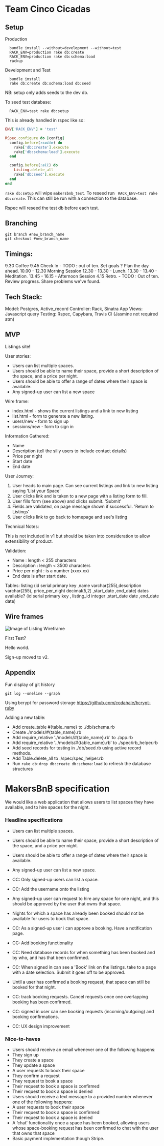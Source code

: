 # Team Cinco Cicadas


## Setup

Production
```
  bundle install --without=development --without=test
  RACK_ENV=production rake db:create
  RACK_ENV=production rake db:schema:load
  rackup
```

Development and Test
```
  bundle install
  rake db:create db:schema:load db:seed
```
NB: setup only adds seeds to the dev db.

To seed test database:
```
  RACK_ENV=test rake db:setup
```



This is already handled in rspec like so:
```ruby
ENV['RACK_ENV'] = 'test'

RSpec.configure do |config|
  config.before(:suite) do
    rake['db:create'].execute
    rake['db:schema:load'].execute
  end

  config.before(:all) do
    Listing.delete_all
    rake['db:seed'].execute
  end
end
```


`rake db:setup` will wipe `makersbnb_test`. To reseed run ` RACK_ENV=test rake db:create`. This can still be run with a connection to the database.

Rspec will reseed the test db before each test.


## Branching
```
git branch #new_branch_name
git checkout #new_branch_name
```



## Timings:
9.30 Coffee
9.45 Check In  - TODO : out of ten. Set goals ? Plan the day ahead.
10.00 - 12.30 Morning Session
12.30 - 13.30 - Lunch.
13.30 - 13.40 - Meditation.
13.45 - 16.15 - Afternoon Session
4.15 Retro. - TODO : Out of ten. Review progress. Share problems we've found.


## Tech Stack:
Model: Postgres, Active_record
Controller: Rack, Sinatra App
Views: Javascript query
Testing: Rspec, Capybara, Travis CI (Jasmine not required atm)


## MVP

Listings site!

User stories:
- Users can list multiple spaces.
- Users should be able to name their space, provide a short description of the space, and a price per night.
- Users should be able to offer a range of dates where their space is available.
- Any signed-up user can list a new space

Wire frame:
- index.html - shows the current listings and a link to new listing
- list.html - form to generate a new listing.
- users/new - form to sign up
- sessions/new - form to sign in



Information Gathered:
  - Name
  - Description (tell the silly users to include contact details)
  - Price per night
  - Start date
  - End date



User Journey:
1. User heads to main page. Can see current listings and link to new listing saying 'List your Space'
2. User clicks link and is taken to a new page with a listing form to fill.
3. User fills form (see above) and clicks submit. 'Submit'
4. Fields are validated, on page message shown if successful. 'Return to Listings'
5. User clicks link to go back to homepage and see's listing



Technical Notes:

This is not included in v1 but should be taken into consideration to allow extensibility of product.

Validation:
  - Name : length < 255 characters
  - Description : length < 3500 characters
  - Price per night : is a number (xxxx.xx)
  - End date is after start date.

Tables:
listing (id serial primary key ,name varchar(255),description varchar(255), price_per_night decimal(5,2) ,start_date ,end_date)
dates available? (id serial primary key , listing_id integer ,start_date date ,end_date  date)


## Wire frames
![Image of Listing Wireframe](https://raw.githubusercontent.com/dtrts/makersbnb/master/images/listing_wireframe.png)




First Test?

Hello world.


Sign-up moved to v2.

## Appendix

Fun display of git history
```
git log --oneline --graph
```

Using bcrypt for password storage
https://github.com/codahale/bcrypt-ruby


Adding a new table:
 - Add create_table #{table_name} to ./db/schema.rb
 - Create ./models/#{table_name}.rb
 - Add require_relative './models/#{table_name}.rb' to ./app.rb
 - Add require_relative '../models/#{table_name}.rb' to ./spec/irb_helper.rb
 - Add seed records for testing in ./db/seed.rb using active record methods.
 - Add Table.delete_all to ./spec/spec_helper.rb
 - Run `rake db:drop db:create db:schema:load` to refresh the database structures


# MakersBnB specification

We would like a web application that allows users to list spaces they have available, and to hire spaces for the night.

### Headline specifications

- Users can list multiple spaces.
- Users should be able to name their space, provide a short description of the space, and a price per night.
- Users should be able to offer a range of dates where their space is available.

- Any signed-up user can list a new space.

- CC: Only signed-up users can list a space.
- CC: Add the username onto the listing


- Any signed-up user can request to hire any space for one night, and this should be approved by the user that owns that space.
- Nights for which a space has already been booked should not be available for users to book that space.

- CC: As a signed-up user i can approve a booking. Have a notification page.
- CC: Add booking functionality
- CC: Need database records for when something has been booked and by who, and has that been confirmed.
- CC: When signed in can see a 'Book' link on the listings. take to a page with a date selection. Submit it goes off to be approved.

- Until a user has confirmed a booking request, that space can still be booked for that night.
- CC: track booking requests. Cancel requests once one overlapping booking has been confirmed.
- CC: signed in user can see booking requests (incoming/outgoing) and booking confirmations.

- CC: UX design improvement





### Nice-to-haves

- Users should receive an email whenever one of the following happens:
 - They sign up
 - They create a space
 - They update a space
 - A user requests to book their space
 - They confirm a request
 - They request to book a space
 - Their request to book a space is confirmed
 - Their request to book a space is denied
- Users should receive a text message to a provided number whenever one of the following happens:
 - A user requests to book their space
 - Their request to book a space is confirmed
 - Their request to book a space is denied
- A ‘chat’ functionality once a space has been booked, allowing users whose space-booking request has been confirmed to chat with the user that owns that space
- Basic payment implementation though Stripe.